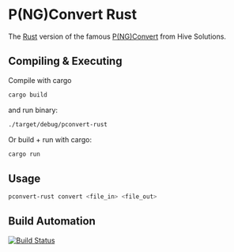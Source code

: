 # P(NG)Convert Rust

The [Rust](https://www.rust-lang.org) version of the famous [P(NG)Convert](https://github.com/hivesolutions/pconvert) from Hive Solutions.

## Compiling & Executing

Compile with cargo

```bash
cargo build
```

and run binary:

```bash
./target/debug/pconvert-rust
```

Or build + run with cargo:

```bash
cargo run
```

## Usage

```bash
pconvert-rust convert <file_in> <file_out>
```

## Build Automation

[![Build Status](https://github.com/ripe-tech/pconvert-rust/workflows/Main%20Workflow/badge.svg)](https://github.com/ripe-tech/pconvert-rust/actions)
